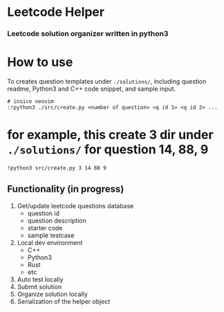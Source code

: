 # Leetcode Helper

### Leetcode solution organizer written in python3


# How to use
To creates question templates under `./solutions/`, including question readme, Python3 and C++ code snippet, and sample input.
<br>

```
# insice neovim
:!python3 ./src/create.py <number of question> <q id 1> <q id 2> ...
```

# for example, this create 3 dir under `./solutions/` for question 14, 88, 9
```
!python3 src/create.py 3 14 88 9
```

## Functionality (in progress)
1. Get/update leetcode questions database
    - question id
    - question description
    - starter code
    - sample testcase
2. Local dev environment
    - C++
    - Python3
    - Rust
    - etc
3. Auto test locally
4. Submit solution
5. Organize solution locally
6. Serialization of the helper object
